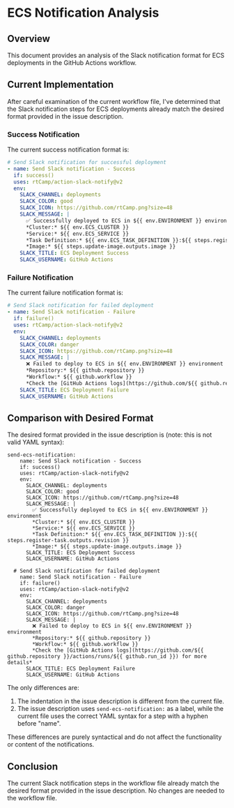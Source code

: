 # ECS Notification Analysis

## Overview

This document provides an analysis of the Slack notification format for ECS deployments in the GitHub Actions workflow.

## Current Implementation

After careful examination of the current workflow file, I've determined that the Slack notification steps for ECS deployments already match the desired format provided in the issue description.

### Success Notification

The current success notification format is:

```yaml
# Send Slack notification for successful deployment
- name: Send Slack notification - Success
  if: success()
  uses: rtCamp/action-slack-notify@v2
  env:
    SLACK_CHANNEL: deployments
    SLACK_COLOR: good
    SLACK_ICON: https://github.com/rtCamp.png?size=48
    SLACK_MESSAGE: |
      ✅ Successfully deployed to ECS in ${{ env.ENVIRONMENT }} environment
      *Cluster:* ${{ env.ECS_CLUSTER }}
      *Service:* ${{ env.ECS_SERVICE }}
      *Task Definition:* ${{ env.ECS_TASK_DEFINITION }}:${{ steps.register-task.outputs.revision }}
      *Image:* ${{ steps.update-image.outputs.image }}
    SLACK_TITLE: ECS Deployment Success
    SLACK_USERNAME: GitHub Actions
```

### Failure Notification

The current failure notification format is:

```yaml
# Send Slack notification for failed deployment
- name: Send Slack notification - Failure
  if: failure()
  uses: rtCamp/action-slack-notify@v2
  env:
    SLACK_CHANNEL: deployments
    SLACK_COLOR: danger
    SLACK_ICON: https://github.com/rtCamp.png?size=48
    SLACK_MESSAGE: |
      ❌ Failed to deploy to ECS in ${{ env.ENVIRONMENT }} environment
      *Repository:* ${{ github.repository }}
      *Workflow:* ${{ github.workflow }}
      *Check the [GitHub Actions logs](https://github.com/${{ github.repository }}/actions/runs/${{ github.run_id }}) for more details*
    SLACK_TITLE: ECS Deployment Failure
    SLACK_USERNAME: GitHub Actions
```

## Comparison with Desired Format

The desired format provided in the issue description is (note: this is not valid YAML syntax):

```
send-ecs-notification:
    name: Send Slack notification - Success
    if: success()
    uses: rtCamp/action-slack-notify@v2
    env:
      SLACK_CHANNEL: deployments
      SLACK_COLOR: good
      SLACK_ICON: https://github.com/rtCamp.png?size=48
      SLACK_MESSAGE: |
        ✅ Successfully deployed to ECS in ${{ env.ENVIRONMENT }} environment
        *Cluster:* ${{ env.ECS_CLUSTER }}
        *Service:* ${{ env.ECS_SERVICE }}
        *Task Definition:* ${{ env.ECS_TASK_DEFINITION }}:${{ steps.register-task.outputs.revision }}
        *Image:* ${{ steps.update-image.outputs.image }}
      SLACK_TITLE: ECS Deployment Success
      SLACK_USERNAME: GitHub Actions

  # Send Slack notification for failed deployment
    name: Send Slack notification - Failure
    if: failure()
    uses: rtCamp/action-slack-notify@v2
    env:
      SLACK_CHANNEL: deployments
      SLACK_COLOR: danger
      SLACK_ICON: https://github.com/rtCamp.png?size=48
      SLACK_MESSAGE: |
        ❌ Failed to deploy to ECS in ${{ env.ENVIRONMENT }} environment
        *Repository:* ${{ github.repository }}
        *Workflow:* ${{ github.workflow }}
        *Check the [GitHub Actions logs](https://github.com/${{ github.repository }}/actions/runs/${{ github.run_id }}) for more details*
      SLACK_TITLE: ECS Deployment Failure
      SLACK_USERNAME: GitHub Actions
```

The only differences are:
1. The indentation in the issue description is different from the current file.
2. The issue description uses `send-ecs-notification:` as a label, while the current file uses the correct YAML syntax for a step with a hyphen before "name".

These differences are purely syntactical and do not affect the functionality or content of the notifications.

## Conclusion

The current Slack notification steps in the workflow file already match the desired format provided in the issue description. No changes are needed to the workflow file.
